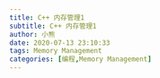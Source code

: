 ```yaml
---
title: C++ 内存管理1
subtitle: C++ 内存管理1
author: 小熊
date: 2020-07-13 23:10:33
tags: Memory Management
categories: [编程,Memory Management]
---
```


<!--more-->